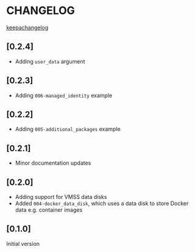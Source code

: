 # CHANGELOG

[keepachangelog](https://keepachangelog.com/en/1.0.0/)

## [0.2.4]
* Adding `user_data` argument

## [0.2.3]
* Adding `006-managed_identity` example

## [0.2.2]
* Adding `005-additional_packages` example

## [0.2.1]
* Minor documentation updates

## [0.2.0]
* Adding support for VMSS data disks
* Added `004-docker_data_disk`, which uses a data disk to store Docker data e.g. container images

## [0.1.0]
Initial version
